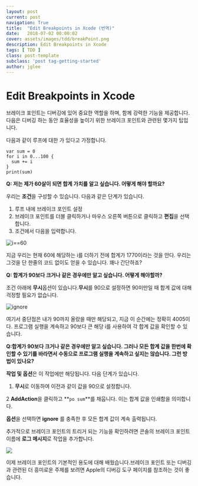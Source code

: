 ```yaml
---
layout: post
current: post
navigation: True
title:  "Edit Breakpoints in Xcode (번역)"
date:   2018-07-02 00:00:02
cover: assets/images/tdd/breakPoint.png
description: Edit Breakpoints in Xcode
tags: [ TDD ]
class: post-template
subclass: 'post tag-getting-started'
author: jglee
---
```


# Edit Breakpoints in Xcode

 브레이크 포인트는 디버깅에 있어 중요한 역할을 하며, 함께 강력한 기능을 제공합니다. 다음은 디버깅 하는 동안 효율성을 높이기 위한 브레이크 포인트와 관련된 몇가지 팁입니다.

다음과 같이 루프에 대한 가 있다고 가정합니다.

```
var sum = 0
for i in 0...100 {
  sum += i
}
print(sum)
```

**Q: 저는 제가 60살이 되면 합계 가치를 알고 싶습니다. 어떻게 해야 할까요?**

 우리는 **조건**을 구성할 수 있습니다. 다음과 같은 단계가 있습니다.

1. 루프 내에 브레이크 포인트 설정
2. 브레이크 포인트를 더블 클릭하거나 마우스 오른쪽 버튼으로 클릭하고 **편집**을 선택합니다.
3. 조건에서 다음을 입력합니다.

![i==60](https://cdn-images-1.medium.com/max/800/1*CDd-8ynYOglKaYojibhfiQ.png)

 지금 우리는 현재 60에 해당하는 i를 더하기 전에 합계가 1770이라는 것을 안다. 우리는 그것을 단 한줄의 코드 없이도 얻을 수 있습니다. 꽤나 간단하죠?



**Q: 합계가 90보다 크거나 같은 경우에만 알고 싶습니다. 어떻게 해야할까?**

 조건 아래에 **무시**옵션이 있습니다.**무시**를 90으로 설정하면 90미만일 때 합계 값에 대해 걱정할 필요가 없습니다.

![ignore](https://cdn-images-1.medium.com/max/800/1*l_dv3Qm6fXqsRUy_cmYcjw.png)

 여기서 중단점은 내가 90까지 올랐을 때만 해당되고, 지금 이 순간에는 정확히 4005이다. 프로그램 실행을 계속하고 90보다 큰 해당 i를 사용하여 각 합계 값을 확인할 수 있습니다.



**Q:합계가 90보다 크거나 같은 경우에만 알고 싶습니다. 그러나 모든 합계 값을 한번에 확인할 수 있기를 바라면서 수동으로 프로그램 실행을 계속하고 싶지는 않습니다. 그런 방법이 있나요?**

 **작업 및 옵션**은 이 작업에만 해당됩니다. 다음 단계가 있습니다.

1. **무시**로 이동하여 이전과 같이 값을 90으로 설정합니다.

2 **AddAction**을 클릭하고 **`po sum`**를 채웁니다. 이는 합계 값을 인쇄함을 의미합니다. 

**옵션**을 선택하면 **ignore**  를 충족한 후 모든 합계 값이 계속 출력됩니다.

추가적으로 브레이크 포인트의 트리거 되는 기능을 확인하려면 콘솔의 브레이크 포인트 이름에 **로그 메시지**로 작업을 추가합니다.

![](https://cdn-images-1.medium.com/max/800/1*8nR6Fh5g1hOaV_L2_Bcl3A.png)

 이제 브레이크 포인트의 기본적인 용도에 대해 배웠습니다.브레이크 포인트 또는 디버깅과 관련된 더 흥미로운 주제를 보려면 Apple의 디버깅 도구 페이지를 참조하는 것이 좋습니다.